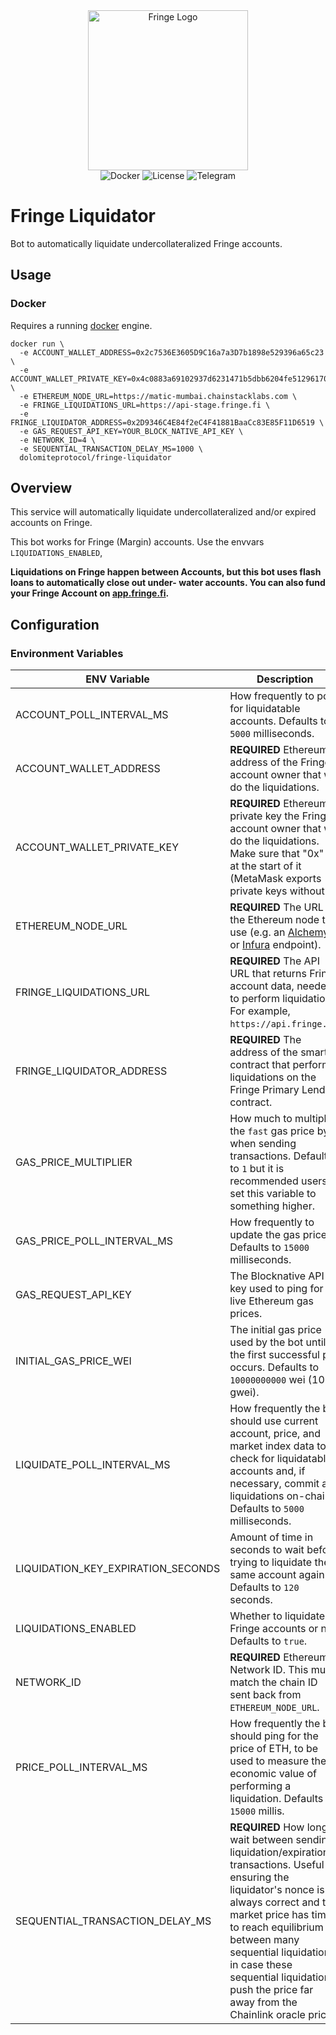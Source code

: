 <div style="text-align: center" align="center">
    <img src="https://d1fdloi71mui9q.cloudfront.net/MGdS5FKxT1mKvXFTRgSq_EGEicdODOa7Q2fJT" width="256" alt="Fringe Logo" />
</div>

<div style="text-align: center" align="center">
  <a href='https://hub.docker.com/r/dolomiteprotocol/fringe-liquidator' style="text-decoration:none;">
    <img src='https://img.shields.io/badge/docker-container-blue.svg?longCache=true' alt='Docker' />
  </a>
  <a href='https://github.com/dolomite-exchange/fringe-liquidator/blob/master/LICENSE' style="text-decoration:none;">
    <img src='https://img.shields.io/github/license/dolomite-exchange/fringe-liquidator.svg?longCache=true' alt='License' />
  </a>
  <a href='https://t.me/fringefinance' style="text-decoration:none;">
    <img src='https://img.shields.io/badge/chat-on%20telegram-9cf.svg?longCache=true' alt='Telegram' />
  </a>
</div>

# Fringe Liquidator

Bot to automatically liquidate undercollateralized Fringe accounts.

## Usage

### Docker

Requires a running [docker](https://docker.com) engine.

```
docker run \
  -e ACCOUNT_WALLET_ADDRESS=0x2c7536E3605D9C16a7a3D7b1898e529396a65c23 \
  -e ACCOUNT_WALLET_PRIVATE_KEY=0x4c0883a69102937d6231471b5dbb6204fe5129617082792ae468d01a3f362318 \
  -e ETHEREUM_NODE_URL=https://matic-mumbai.chainstacklabs.com \
  -e FRINGE_LIQUIDATIONS_URL=https://api-stage.fringe.fi \
  -e FRINGE_LIQUIDATOR_ADDRESS=0x2D9346C4E84f2eC4F41881BaaCc83E85F11D6519 \
  -e GAS_REQUEST_API_KEY=YOUR_BLOCK_NATIVE_API_KEY \
  -e NETWORK_ID=4 \
  -e SEQUENTIAL_TRANSACTION_DELAY_MS=1000 \
  dolomiteprotocol/fringe-liquidator
```

## Overview

This service will automatically liquidate undercollateralized and/or expired accounts on Fringe.

This bot works for Fringe (Margin) accounts. Use the envvars `LIQUIDATIONS_ENABLED`, 

**Liquidations on Fringe happen between Accounts, but this bot uses flash loans to automatically close out under-
water accounts. You can also fund your Fringe Account on [app.fringe.fi](https://app.fringe.fi).**


## Configuration

### Environment Variables

| ENV Variable                       | Description                                                                                                                                                                                                                                                                                                                             |
|------------------------------------|-----------------------------------------------------------------------------------------------------------------------------------------------------------------------------------------------------------------------------------------------------------------------------------------------------------------------------------------|
| ACCOUNT_POLL_INTERVAL_MS           | How frequently to poll for liquidatable accounts. Defaults to `5000` milliseconds.                                                                                                                                                                                                                                                      |
| ACCOUNT_WALLET_ADDRESS             | **REQUIRED** Ethereum address of the Fringe account owner that will do the liquidations.                                                                                                                                                                                                                                                |
| ACCOUNT_WALLET_PRIVATE_KEY         | **REQUIRED** Ethereum private key the Fringe account owner that will do the liquidations. Make sure that "0x" is at the start of it (MetaMask exports private keys without it).                                                                                                                                                         |
| ETHEREUM_NODE_URL                  | **REQUIRED** The URL of the Ethereum node to use (e.g. an [Alchemy](https://alchemy.com) or [Infura](https://infura.io/) endpoint).                                                                                                                                                                                                     |
| FRINGE_LIQUIDATIONS_URL            | **REQUIRED** The API URL that returns Fringe account data, needed to perform liquidations. For example, `https://api.fringe.fi`.                                                                                                                                                                                                        |
| FRINGE_LIQUIDATOR_ADDRESS          | **REQUIRED** The address of the smart contract that perform liquidations on the Fringe Primary Lending contract.                                                                                                                                                                                                                        |
| GAS_PRICE_MULTIPLIER               | How much to multiply the `fast` gas price by when sending transactions. Defaults to `1` but it is recommended users set this variable to something higher.                                                                                                                                                                              |
| GAS_PRICE_POLL_INTERVAL_MS         | How frequently to update the gas price. Defaults to `15000` milliseconds.                                                                                                                                                                                                                                                               |
| GAS_REQUEST_API_KEY                | The Blocknative API key used to ping for live Ethereum gas prices.                                                                                                                                                                                                                                                                      |
| INITIAL_GAS_PRICE_WEI              | The initial gas price used by the bot until the first successful poll occurs. Defaults to `10000000000` wei (10 gwei).                                                                                                                                                                                                                  |
| LIQUIDATE_POLL_INTERVAL_MS         | How frequently the bot should use current account, price, and market index data to check for liquidatable accounts and, if necessary, commit any liquidations on-chain. Defaults to `5000` milliseconds.                                                                                                                                |
| LIQUIDATION_KEY_EXPIRATION_SECONDS | Amount of time in seconds to wait before trying to liquidate the same account again. Defaults to `120` seconds.                                                                                                                                                                                                                         |
| LIQUIDATIONS_ENABLED               | Whether to liquidate Fringe accounts or not. Defaults to `true`.                                                                                                                                                                                                                                                                        |
| NETWORK_ID                         | **REQUIRED** Ethereum Network ID. This must match the chain ID sent back from `ETHEREUM_NODE_URL`.                                                                                                                                                                                                                                      |
| PRICE_POLL_INTERVAL_MS             | How frequently the bot should ping for the price of ETH, to be used to measure the economic value of performing a liquidation. Defaults to `15000` millis.                                                                                                                                                                              |
| SEQUENTIAL_TRANSACTION_DELAY_MS    | **REQUIRED** How long to wait between sending liquidation/expiration transactions. Useful for ensuring the liquidator's nonce is always correct and the market price has time to reach equilibrium between many sequential liquidations, in case these sequential liquidations push the price far away from the Chainlink oracle price. |
